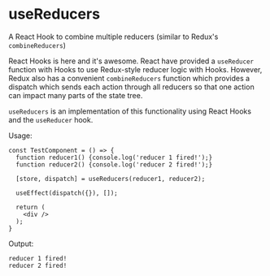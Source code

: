 # useReducers
A React Hook to combine multiple reducers (similar to Redux's `combineReducers`)

React Hooks is here and it's awesome. React have provided a `useReducer` function with Hooks to use Redux-style reducer logic with Hooks. However, Redux also has a convenient `combineReducers` function which provides a dispatch which sends each action through all reducers so that one action can impact many parts of the state tree.

`useReducers` is an implementation of this functionality using React Hooks and the `useReducer` hook. 

Usage: 
```
const TestComponent = () => {
  function reducer1() {console.log('reducer 1 fired!');}
  function reducer2() {console.log('reducer 2 fired!');}

  [store, dispatch] = useReducers(reducer1, reducer2);

  useEffect(dispatch({}), []);
  
  return (
    <div />
  );
}
```
Output: 
```
reducer 1 fired!
reducer 2 fired!
```
